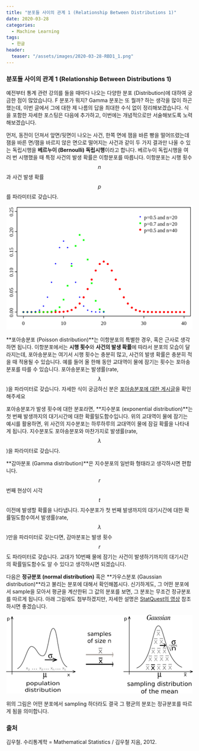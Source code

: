 ```yaml
---
title: "분포들 사이의 관계 1 (Relationship Between Distributions 1)"
date: 2020-03-28
categories:
  - Machine Learning
tags:
  - 한글
header:
  teaser: "/assets/images/2020-03-28-RBD1_1.png"
---
```

### 분포들 사이의 관계 1 (Relationship Between Distributions 1)

예전부터 통계 관련 강의를 들을 때마다 나오는 다양한 분포 (Distribution)에 대하여 궁금한 점이 많았습니다. F 분포가 뭐지? Gamma 분포는 또 뭘까? 하는 생각을 많이 하곤 했는데, 이번 글에서 그에 대한 제 나름의 답을 최대한 수식 없이 정리해보겠습니다. 식을 포함한 자세한 포스팅은 다음에 추가하고, 이번에는 개념적으로만 서술해보도록 노력해보겠습니다.

먼저, 동전이 던져서 앞면/뒷면이 나오는 사건, 한쪽 면에 잼을 바른 빵을 떨어뜨렸는데 잼을 바른 면/잼을 바르지 않은 면으로 떨어지는 사건과 같이 두 가지 결과만 나올 수 있는 독립시행을 **베르누이 (Bernoulli) 독립시행**이라고 합니다. 베르누이 독립시행을 여러 번 시행했을 때 특정 사건의 발생 확률은 이항분포를 따릅니다. 이항분포는 시행 횟수 $$n$$과 사건 발생 확률 $$p$$를 파라미터로 갖습니다.

![Figure_1](/assets/images/2020-03-28-RBD1_1.png)

**포아송분포 (Poisson distribution)**는 이항분포의 특별한 경우, 혹은 근사로 생각하면 됩니다. 이항분포에서는 **시행 횟수**와 **사건의 발생 확률**에 따라서 분포의 모습이 달라지는데, 포아송분포는 여기서 시행 횟수는 충분히 많고, 사건의 발생 확률은 충분히 적을 때 적용될 수 있습니다. 예를 들어 올 한해 동안 교대역이 물에 잠기는 횟수는 포아송분포를 따를 수 있습니다. 포아송분포는 발생률(rate, $$\lambda$$)을 파라미터로 갖습니다. 자세한 식이 궁금하신 분은 [포아송분포에 대한 게시글](<https://seungwooham.github.io/%ED%86%B5%EA%B3%84/%ED%8F%AC%EC%95%84%EC%86%A1%EB%B6%84%ED%8F%AC_Poisson_distribution/>)을 확인해주세요

포아송분포가 발생 횟수에 대한 분포라면, **지수분포 (exponential distribution)**는 첫 번째 발생까지의 대기시간에 대한 확률밀도함수입니다. 위의 교대역이 물에 잠기는 예시를 활용하면, 위 사건의 지수분포는 하루하루의 교대역이 물에 잠길 확률을 나타내게 됩니다. 지수분포도 포아송분포와 마찬가지로 발생률(rate, $$\lambda$$)을 파라미터로 갖습니다.

**감마분포 (Gamma distribution)**은 지수분포의 일반화 형태라고 생각하시면 편합니다. $$r$$번째 현상이 시각 $$t$$ 이전에 발생할 확률을 나타냅니다. 지수분포가 첫 번째 발생까지의 대기시간에 대한 확률밀도함수여서 발생률(rate, $$\lambda$$)만을 파라미터로 갖는다면, 감마분포는 발생 횟수 $$r$$도 파라미터로 갖습니다. 교대가 10번째 물에 잠기는 사건이 발생하기까지의 대기시간의 확률밀도함수도 알 수 있다고 생각하시면 되겠습니다.

다음은 **정규분포 (normal distribution)** 혹은 **가우스분포 (Gaussian distribution)**라고 불리는 분포에 대해서 확인해봅시다. 신기하게도, 그 어떤 분포에서 sample을 모아서 평균을 계산한뒤 그 값의 분포를 보면, 그 분포는 무조건 정규분포를 따르게 됩니다. 아래 그림에도 첨부하겠지만, 자세한 설명은 [StatQuest의 영상](<https://www.youtube.com/watch?v=YAlJCEDH2uY>) 참조하시면 좋겠습니다.

![Figure_2](/assets/images/2020-03-28-RBD1_2.png)

위의 그림은 어떤 분포에서 sampling 하더라도 결국 그 평균의 분포는 정규분포를 따르게 됨을 의미합니다.

### 출처
김우철. 수리통계학 = Mathematical Statistics / 김우철 지음, 2012.

<script type="text/javascript" async
src="https://cdn.mathjax.org/mathjax/latest/MathJax.js?config=TeX-MML-AM_CHTML">